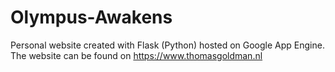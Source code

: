 # Olympus-Awakens
Personal website created with Flask (Python) hosted on Google App Engine.<br>
The website can be found on <a href="https://www.thomasgoldman.nl" target="_blank">https://www.thomasgoldman.nl</a>